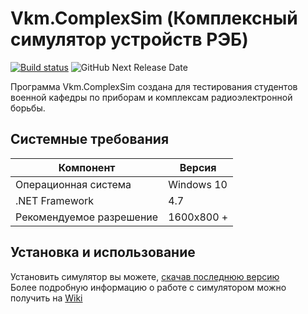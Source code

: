 # Vkm.ComplexSim (Комплексный симулятор устройств РЭБ) 
[![Build status](https://danila-chervonny.visualstudio.com/_apis/public/build/definitions/992b783f-d643-4a7e-b310-eadf0b29a2d9/1/badge)](https://danila-chervonny.visualstudio.com/992b783f-d643-4a7e-b310-eadf0b29a2d9/_build/latest?definitionId=1)
![GitHub Next Release Date](https://img.shields.io/badge/next%20release-january-brightgreen.svg)  

Программа Vkm.ComplexSim создана для тестирования студентов военной кафедры по приборам и комплексам радиоэлектронной борьбы.

## Системные требования
|Компонент               |Версия    |
|------------------------|----------|
|Операционная система    |Windows 10|
|.NET Framework          |4.7       |
|Рекомендуемое разрешение|1600x800 +|

## Установка и использование
Установить симулятор вы можете, [скачав последнюю версию](https://github.com/PicOLinO/VKMSmalta/releases)  
Более подробную информацию о работе с симулятором можно получить на [Wiki](https://github.com/PicOLinO/Vkm.Smalta/wiki)

